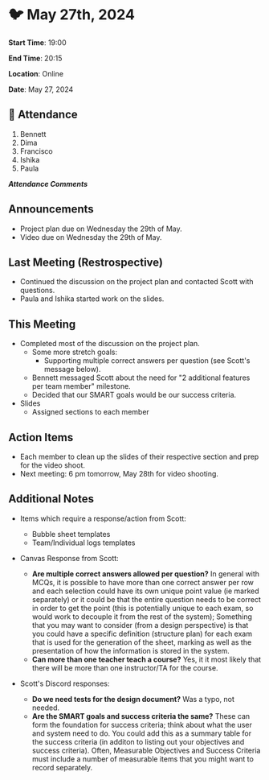 # :bird: May 27th, 2024

**Start Time**: 19:00

**End Time**: 20:15

**Location**: Online

**Date**: May 27, 2024

## 👋 Attendance

1. Bennett
2. Dima
3. Francisco
4. Ishika
5. Paula

***Attendance Comments***

## Announcements

- Project plan due on Wednesday the 29th of May.
- Video due on Wednesday the 29th of May.

## Last Meeting (Restrospective)

- Continued the discussion on the project plan and contacted Scott with questions.
- Paula and Ishika started work on the slides.

## This Meeting  

- Completed most of the discussion on the project plan.
  - Some more stretch goals:
    - Supporting multiple correct answers per question (see Scott's message below).
  - Bennett messaged Scott about the need for "2 additional features per team member" milestone.
  - Decided that our SMART goals would be our success criteria.
- Slides
  - Assigned sections to each member

## Action Items

- Each member to clean up the slides of their respective section and prep for the video shoot.
- Next meeting: 6 pm tomorrow, May 28th for video shooting.

## Additional Notes

- Items which require a response/action from Scott:
  - Bubble sheet templates
  - Team/Individual logs templates

- Canvas Response from Scott:
  - **Are multiple correct answers allowed per question?** In general with MCQs, it is possible to have more than one correct answer per row and each selection could have its own unique point value (ie marked separately) or it could be that the entire question needs to be correct in order to get the point (this is potentially unique to each exam, so would work to decouple it from the rest of the system); Something that you may want to consider (from a design perspective) is that you could have a specific definition (structure plan) for each exam that is used for the generation of the sheet, marking as well as the presentation of how the information is stored in the system.
  - **Can more than one teacher teach a course?** Yes, it it most likely that there will be more than one instructor/TA for the course.

- Scott's Discord responses:
  - **Do we need tests for the design document?** Was a typo, not needed.
  - **Are the SMART goals and success criteria the same?** These can form the foundation for success criteria; think about what the user and system need to do.   You could add this as a summary table for the success criteria (in additon to listing out your objectives and success criteria).   Often, Measurable Objectives and Success Criteria must include a number of measurable items that you might want to record separately.
